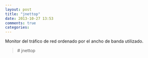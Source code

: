 ```yaml
---
layout: post
title: "jnettop"
date: 2013-10-27 13:53
comments: true
categories: 
---
```

Monitor del tráfico de red ordenado por el ancho de banda utilizado.

>\# jnettop

